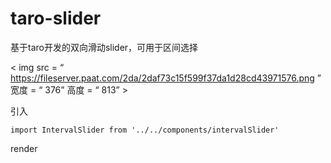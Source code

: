 # taro-slider
基于taro开发的双向滑动slider，可用于区间选择

< img  src = “ https://fileserver.paat.com/2da/2daf73c15f599f37da1d28cd43971576.png ”  宽度 = “ 376”  高度 = “ 813” >

引入
```
import IntervalSlider from '../../components/intervalSlider'
```

render
```
```
